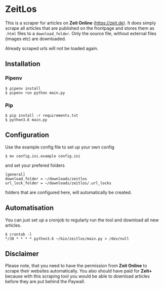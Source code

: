 # ZeitLos

This is a scraper for articles on **Zeit Online** (https://zeit.de). It does simply 
scrape all articles that are published on the frontpage and stores them as `.html` 
files to a `download_folder`. Only the source file, without external files (images 
etc) are downloaded. 

Already scraped urls will not be loaded again. 

## Installation

### Pipenv

```
$ pipenv install
$ pipenv run python main.py
```

### Pip

```
$ pip install -r requirements.txt
$ python3.6 main.py
```

## Configuration

Use the example config file to set up your own config
```
$ mv config.ini.example config.ini
```

and set your prefered folders
```
[general]
download_folder = ~/downloads/zeitlos
url_lock_folder = ~/downloads/zeitlos/.url_locks
```
folders that are configured here, will automatically be created.


## Automatisation

You can just set up a cronjob to regularly run the tool and download all new articles.

```
$ crontab -l
*/30 * * * * python3.6 ~/bin/zeitlos/main.py > /dev/null
```

## Disclaimer

Please note, that you need to have the permission from **Zeit Online** to scrape 
their websites automatically. You also should have paid for **Zeit+** because with 
this scraping tool you would be able to download articles before they are put behind 
the Paywall. 